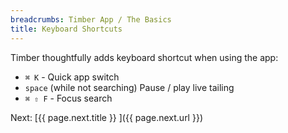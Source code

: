 ```yaml
---
breadcrumbs: Timber App / The Basics
title: Keyboard Shortcuts
---
```


Timber thoughtfully adds keyboard shortcut when using the app:

* `⌘ K` - Quick app switch
* `space` (while not searching) Pause / play live tailing
* `⌘ ⇧ F` - Focus search


<div class="next">
  Next: [{{ page.next.title }} <i class="fa fa-arrow-circle-right" aria-hidden="true"></i>]({{ page.next.url }})
</div>